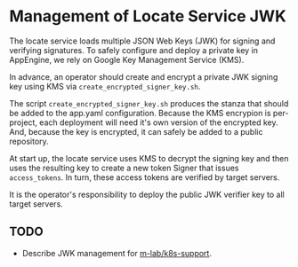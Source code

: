 # Management of Locate Service JWK

The locate service loads multiple JSON Web Keys (JWK) for signing and
verifying signatures. To safely configure and deploy a private key in
AppEngine, we rely on Google Key Management Service (KMS).

In advance, an operator should create and encrypt a private JWK signing key
using KMS via `create_encrypted_signer_key.sh`.

The script `create_encrypted_signer_key.sh` produces the stanza that should
be added to the app.yaml configuration. Because the KMS encrypion is
per-project, each deployment will need it's own version of the encrypted key.
And, because the key is encrypted, it can safely be added to a public
repository.

At start up, the locate service uses KMS to decrypt the signing key and then
uses the resulting key to create a new token Signer that issues
`access_tokens`. In turn, these access tokens are verified by target servers.

It is the operator's responsibility to deploy the public JWK verifier key to
all target servers.

## TODO

* Describe JWK management for
  [m-lab/k8s-support](http://github.com/m-lab/k8s-support).
